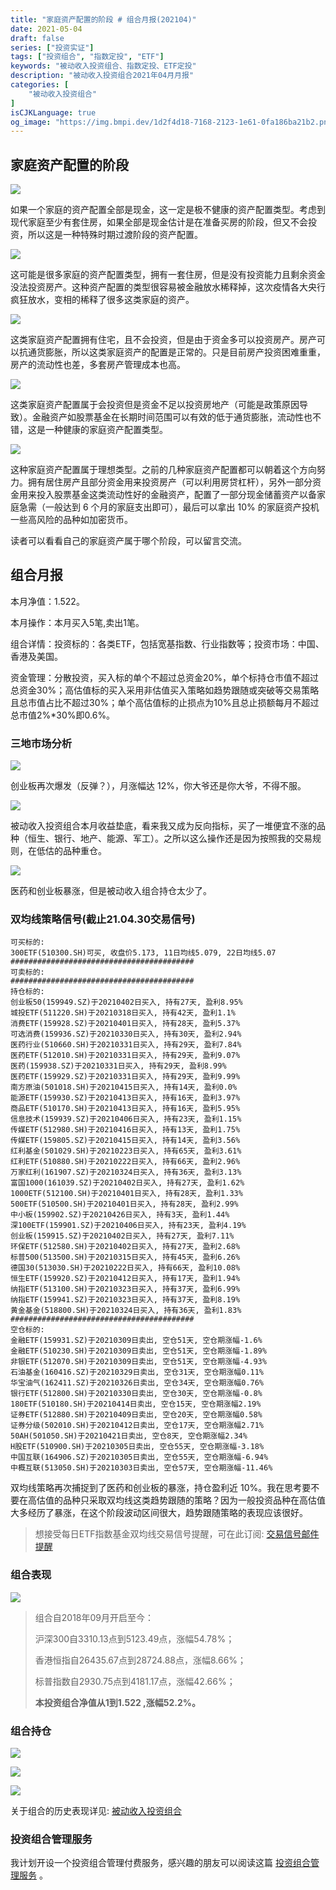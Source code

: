 ```yaml
---
title: "家庭资产配置的阶段 # 组合月报(202104)"
date: 2021-05-04
draft: false
series: ["投资实证"]
tags: ["投资组合", "指数定投", "ETF"]
keywords: "被动收入投资组合、指数定投、ETF定投"
description: "被动收入投资组合2021年04月月报"
categories: [
    "被动收入投资组合"
]
isCJKLanguage: true
og_image: "https://img.bmpi.dev/1d2f4d18-7168-2123-1e61-0fa186ba21b2.png"
---
```


## 家庭资产配置的阶段

![](https://img.bmpi.dev/5e384320-faad-e3ef-9ab5-4b024d25a99d.png)

如果一个家庭的资产配置全部是现金，这一定是极不健康的资产配置类型。考虑到现代家庭至少有套住房，如果全部是现金估计是在准备买房的阶段，但又不会投资，所以这是一种特殊时期过渡阶段的资产配置。

![](https://img.bmpi.dev/5426f332-fc55-ec86-66e9-67bbbbcc3510.png)

这可能是很多家庭的资产配置类型，拥有一套住房，但是没有投资能力且剩余资金没法投资房产。这种资产配置的类型很容易被金融放水稀释掉，这次疫情各大央行疯狂放水，变相的稀释了很多这类家庭的资产。

![](https://img.bmpi.dev/f2ab11a9-2802-c747-f048-78bd6a6ecfd9.png)

这类家庭资产配置拥有住宅，且不会投资，但是由于资金多可以投资房产。房产可以抗通货膨胀，所以这类家庭资产的配置是正常的。只是目前房产投资困难重重，房产的流动性也差，多套房产管理成本也高。

![](https://img.bmpi.dev/94130420-3f36-a163-df0d-c39813300d63.png)

这类家庭资产配置属于会投资但是资金不足以投资房地产（可能是政策原因导致）。金融资产如股票基金在长期时间范围可以有效的低于通货膨胀，流动性也不错，这是一种健康的家庭资产配置类型。

![](https://img.bmpi.dev/d7452e6c-d34a-985c-4cb9-b0917e388c90.png)

这种家庭资产配置属于理想类型。之前的几种家庭资产配置都可以朝着这个方向努力。拥有居住房产且部分资金用来投资房产（可以利用房贷杠杆），另外一部分资金用来投入股票基金这类流动性好的金融资产，配置了一部分现金储蓄资产以备家庭急需（一般达到 6 个月的家庭支出即可），最后可以拿出 10% 的家庭资产投机一些高风险的品种如加密货币。

读者可以看看自己的家庭资产属于哪个阶段，可以留言交流。
## 组合月报

本月净值：1.522。

本月操作：本月买入5笔,卖出1笔。

组合详情：投资标的：各类ETF，包括宽基指数、行业指数等；投资市场：中国、香港及美国。

资金管理：分散投资，买入标的单个不超过总资金20%，单个标持仓市值不超过总资金30%；高估值标的买入采用非估值买入策略如趋势跟随或突破等交易策略且总市值占比不超过30%；单个高估值标的止损点为10%且总止损额每月不超过总市值2%*30%即0.6%。

### 三地市场分析

![](https://img.bmpi.dev/d749586d-9fd4-388a-5081-630ba0ddf37c.png)

创业板再次爆发（反弹？），月涨幅达 12%，你大爷还是你大爷，不得不服。

![](https://img.bmpi.dev/4f76a87f-bf97-1668-cbf6-ff2524c2602f.png)

被动收入投资组合本月收益垫底，看来我又成为反向指标，买了一堆便宜不涨的品种（恒生、银行、地产、能源、军工）。之所以这么操作还是因为按照我的交易规则，在低估的品种重仓。

![](https://img.bmpi.dev/a8034d27-c3fa-d58a-55f9-f01f0cd2c400.png)

医药和创业板暴涨，但是被动收入组合持仓太少了。

### 双均线策略信号(截止21.04.30交易信号)

```text
可买标的:
300ETF(510300.SH)可买, 收盘价5.173, 11日均线5.079, 22日均线5.07
#########################################
可卖标的:
#########################################
持仓标的:
创业板50(159949.SZ)于20210402日买入, 持有27天, 盈利8.95%
城投ETF(511220.SH)于20210318日买入, 持有42天, 盈利1.1%
消费ETF(159928.SZ)于20210401日买入, 持有28天, 盈利5.37%
可选消费(159936.SZ)于20210330日买入, 持有30天, 盈利2.94%
医药行业(510660.SH)于20210331日买入, 持有29天, 盈利7.84%
医药ETF(512010.SH)于20210331日买入, 持有29天, 盈利9.07%
医药(159938.SZ)于20210331日买入, 持有29天, 盈利8.99%
医药ETF(159929.SZ)于20210331日买入, 持有29天, 盈利9.99%
南方原油(501018.SH)于20210415日买入, 持有14天, 盈利0.0%
能源ETF(159930.SZ)于20210413日买入, 持有16天, 盈利3.97%
商品ETF(510170.SH)于20210413日买入, 持有16天, 盈利5.95%
信息技术(159939.SZ)于20210406日买入, 持有23天, 盈利1.15%
传媒ETF(512980.SH)于20210416日买入, 持有13天, 盈利1.75%
传媒ETF(159805.SZ)于20210415日买入, 持有14天, 盈利3.56%
红利基金(501029.SH)于20210223日买入, 持有65天, 盈利3.61%
红利ETF(510880.SH)于20210222日买入, 持有66天, 盈利2.96%
万家红利(161907.SZ)于20210324日买入, 持有36天, 盈利3.13%
富国1000(161039.SZ)于20210402日买入, 持有27天, 盈利1.62%
1000ETF(512100.SH)于20210401日买入, 持有28天, 盈利1.33%
500ETF(510500.SH)于20210401日买入, 持有28天, 盈利2.99%
中小板(159902.SZ)于20210426日买入, 持有3天, 盈利1.44%
深100ETF(159901.SZ)于20210406日买入, 持有23天, 盈利4.19%
创业板(159915.SZ)于20210402日买入, 持有27天, 盈利7.11%
环保ETF(512580.SH)于20210402日买入, 持有27天, 盈利2.68%
标普500(513500.SH)于20210315日买入, 持有45天, 盈利6.26%
德国30(513030.SH)于20210222日买入, 持有66天, 盈利10.08%
恒生ETF(159920.SZ)于20210412日买入, 持有17天, 盈利1.94%
纳指ETF(513100.SH)于20210323日买入, 持有37天, 盈利6.99%
纳指ETF(159941.SZ)于20210323日买入, 持有37天, 盈利8.19%
黄金基金(518800.SH)于20210324日买入, 持有36天, 盈利1.83%
#########################################
空仓标的:
金融ETF(159931.SZ)于20210309日卖出, 空仓51天, 空仓期涨幅-1.6%
金融ETF(510230.SH)于20210309日卖出, 空仓51天, 空仓期涨幅-1.89%
非银ETF(512070.SH)于20210309日卖出, 空仓51天, 空仓期涨幅-4.93%
石油基金(160416.SZ)于20210329日卖出, 空仓31天, 空仓期涨幅0.11%
华宝油气(162411.SZ)于20210326日卖出, 空仓34天, 空仓期涨幅0.76%
银行ETF(512800.SH)于20210330日卖出, 空仓30天, 空仓期涨幅-0.8%
180ETF(510180.SH)于20210414日卖出, 空仓15天, 空仓期涨幅2.19%
证券ETF(512880.SH)于20210409日卖出, 空仓20天, 空仓期涨幅0.58%
证券分级(502010.SH)于20210412日卖出, 空仓17天, 空仓期涨幅2.71%
50AH(501050.SH)于20210421日卖出, 空仓8天, 空仓期涨幅2.34%
H股ETF(510900.SH)于20210305日卖出, 空仓55天, 空仓期涨幅-3.18%
中国互联(164906.SZ)于20210305日卖出, 空仓55天, 空仓期涨幅-6.94%
中概互联(513050.SH)于20210303日卖出, 空仓57天, 空仓期涨幅-11.46%
```

双均线策略再次捕捉到了医药和创业板的暴涨，持仓盈利近 10%。我在思考要不要在高估值的品种只采取双均线这类趋势跟随的策略？因为一般投资品种在高估值大多经历了暴涨，在这个阶段波动区间很大，趋势跟随策略的表现应该很好。

> 想接受每日ETF指数基金双均线交易信号提醒，可在此订阅: [交易信号邮件提醒](https://www.myinvestpilot.com/)

### 组合表现

![](https://img.bmpi.dev/1d2f4d18-7168-2123-1e61-0fa186ba21b2.png)

> 组合自2018年09月开启至今：
> 
> 沪深300自3310.13点到5123.49点，涨幅54.78%；
> 
> 香港恒指自26435.67点到28724.88点，涨幅8.66%；
> 
> 标普指数自2930.75点到4181.17点，涨幅42.66%；
> 
> **本投资组合净值从1到1.522 ,涨幅52.2%。**
### 组合持仓

![](https://img.bmpi.dev/eb92ed1a-881d-a5c1-debe-e303a750fc83.png)

![](https://img.bmpi.dev/77d1c335-6082-3238-d2d6-aea98488818b.png)

![](https://img.bmpi.dev/e05bd0ba-6e9c-aad1-5d24-cf21540d9dd5.png)

关于组合的历史表现详见: [被动收入投资组合](https://www.notion.so/mdw/e0ed086e701a4d0aaa4839d2c7aa62ea)

### 投资组合管理服务

我计划开设一个投资组合管理付费服务，感兴趣的朋友可以阅读这篇 [投资组合管理服务](/invest/) 。

